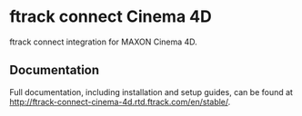 # ftrack connect Cinema 4D

ftrack connect integration for MAXON Cinema 4D.

## Documentation

Full documentation, including installation and setup guides, can be
found at <http://ftrack-connect-cinema-4d.rtd.ftrack.com/en/stable/>.
